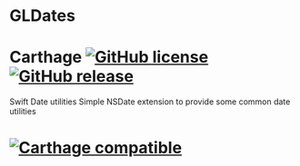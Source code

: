 # GLDates 
# Carthage [![GitHub license](https://img.shields.io/badge/license-MIT-lightgrey.svg)](https://raw.githubusercontent.com/mrkeithelliott/GLDates/master/LICENSE.md) [![GitHub release](https://img.shields.io/github/release/carthage/carthage.svg)](https://github.com/mrkeithelliott/GLDates/releases)
Swift Date utilities
Simple NSDate extension to provide some common date utilities
#  [![Carthage compatible](https://img.shields.io/badge/Carthage-compatible-4BC51D.svg?style=flat)](https://github.com/Carthage/Carthage)
